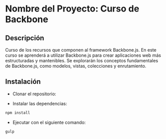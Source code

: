 # Nombre del Proyecto: Curso de Backbone

## Descripción

Curso de los recursos que componen al framework Backbone.js. En este curso se aprenderá a utilizar Backbone.js para crear aplicaciones web más estructuradas y mantenibles. Se explorarán los conceptos fundamentales de Backbone.js, como modelos, vistas, colecciones y enrutamiento.

## Instalación

- Clonar el repositorio:

- Instalar las dependencias:

```bash
npm install
```
- Ejecutar con el siguiente comando:

```bash
gulp
```